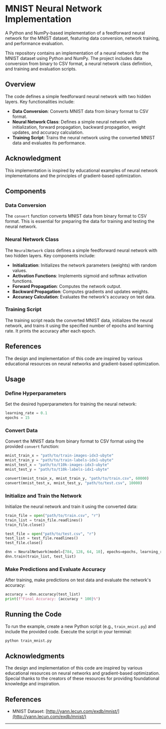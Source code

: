 
# MNIST Neural Network Implementation

A Python and NumPy-based implementation of a feedforward neural network for the MNIST dataset, featuring data conversion, network training, and performance evaluation.

This repository contains an implementation of a neural network for the MNIST dataset using Python and NumPy. The project includes data conversion from binary to CSV format, a neural network class definition, and training and evaluation scripts.

## Overview

The code defines a simple feedforward neural network with two hidden layers. Key functionalities include:

- **Data Conversion**: Converts MNIST data from binary format to CSV format.
- **Neural Network Class**: Defines a simple neural network with initialization, forward propagation, backward propagation, weight updates, and accuracy calculation.
- **Training Script**: Trains the neural network using the converted MNIST data and evaluates its performance.

## Acknowledgment

This implementation is inspired by educational examples of neural network implementations and the principles of gradient-based optimization.

## Components

### Data Conversion

The `convert` function converts MNIST data from binary format to CSV format. This is essential for preparing the data for training and testing the neural network.

### Neural Network Class

The `NeuralNetwork` class defines a simple feedforward neural network with two hidden layers. Key components include:

- **Initialization**: Initializes the network parameters (weights) with random values.
- **Activation Functions**: Implements sigmoid and softmax activation functions.
- **Forward Propagation**: Computes the network output.
- **Backward Propagation**: Computes gradients and updates weights.
- **Accuracy Calculation**: Evaluates the network's accuracy on test data.

### Training Script

The training script reads the converted MNIST data, initializes the neural network, and trains it using the specified number of epochs and learning rate. It prints the accuracy after each epoch.

## References

The design and implementation of this code are inspired by various educational resources on neural networks and gradient-based optimization.

## Usage

### Define Hyperparameters

Set the desired hyperparameters for training the neural network:

```python
learning_rate = 0.1
epochs = 15
```

### Convert Data

Convert the MNIST data from binary format to CSV format using the provided `convert` function:

```python
mnist_train_x = "path/to/train-images-idx3-ubyte"
mnist_train_y = "path/to/train-labels-idx1-ubyte"
mnist_test_x = "path/to/t10k-images-idx3-ubyte"
mnist_test_y = "path/to/t10k-labels-idx1-ubyte"

convert(mnist_train_x, mnist_train_y, "path/to/train.csv", 60000)
convert(mnist_test_x, mnist_test_y, "path/to/test.csv", 10000)
```

### Initialize and Train the Network

Initialize the neural network and train it using the converted data:

```python
train_file = open("path/to/train.csv", "r")
train_list = train_file.readlines()
train_file.close()

test_file = open("path/to/test.csv", "r")
test_list = test_file.readlines()
test_file.close()

dnn = NeuralNetwork(model=[784, 128, 64, 10], epochs=epochs, learning_rate=learning_rate)
dnn.train(train_list, test_list)
```

### Make Predictions and Evaluate Accuracy

After training, make predictions on test data and evaluate the network's accuracy:

```python
accuracy = dnn.accuracy(test_list)
print(f"Final Accuracy: {accuracy * 100}%")
```

## Running the Code

To run the example, create a new Python script (e.g., `train_mnist.py`) and include the provided code. Execute the script in your terminal:

```bash
python train_mnist.py
```

## Acknowledgments

The design and implementation of this code are inspired by various educational resources on neural networks and gradient-based optimization. Special thanks to the creators of these resources for providing foundational knowledge and inspiration.

## References

- MNIST Dataset: [http://yann.lecun.com/exdb/mnist/](http://yann.lecun.com/exdb/mnist/)

---
